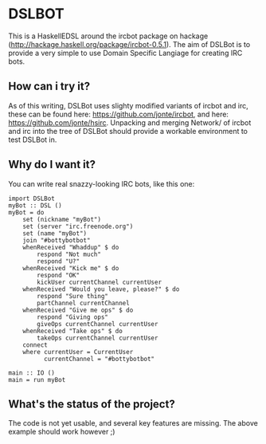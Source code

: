 DSLBOT
======

This is a HaskellEDSL around the ircbot package on hackage (http://hackage.haskell.org/package/ircbot-0.5.1). The aim of DSLBot is to provide a very simple to use Domain Specific Langiage for creating IRC bots.

How can i try it?
-----------------
As of this writing, DSLBot uses slighty modified variants of ircbot and irc, these can be found here: https://github.com/jonte/ircbot, and here: https://github.com/jonte/hsirc.
Unpacking and merging Network/ of ircbot and irc into the tree of DSLBot should provide a workable environment to test DSLBot in.

Why do I want it?
-----------------
You can write real snazzy-looking IRC bots, like this one:

    import DSLBot
    myBot :: DSL ()
    myBot = do
        set (nickname "myBot")
        set (server "irc.freenode.org")
        set (name "myBot")            
        join "#bottybotbot"          
        whenReceived "Whaddup" $ do
            respond "Not much" 
            respond "U?"                       
        whenReceived "Kick me" $ do
            respond "OK"
            kickUser currentChannel currentUser
        whenReceived "Would you leave, please?" $ do
            respond "Sure thing"
            partChannel currentChannel
        whenReceived "Give me ops" $ do
            respond "Giving ops"
            giveOps currentChannel currentUser
        whenReceived "Take ops" $ do
            takeOps currentChannel currentUser
        connect
        where currentUser = CurrentUser
              currentChannel = "#bottybotbot"
    
    main :: IO ()
    main = run myBot

What's the status of the project?
---------------------------------
The code is not yet usable, and several key features are missing. The above example should work however ;)
